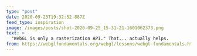 ```yaml
---
type: "post"
date: 2020-09-25T19:32:52.887Z
feed_type: inspiration
image: /images/posts/shot-2020-09-25_15-31-21-1601062373.png
text: >
  "WebGL is only a rasterization API." That... actually helps.
from: https://webglfundamentals.org/webgl/lessons/webgl-fundamentals.html 
---
```

